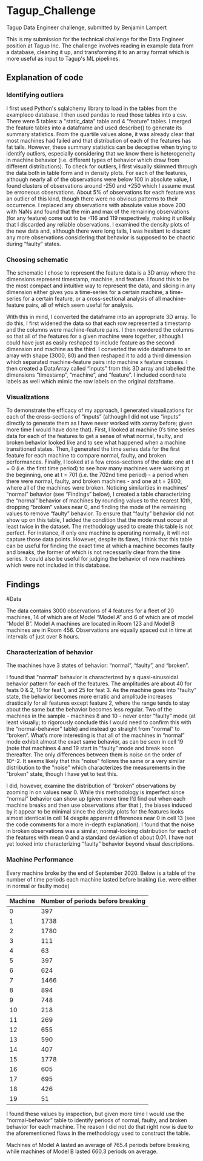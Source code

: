 # Tagup_Challenge
Tagup Data Engineer challenge, submitted by Benjamin Lampert

This is my submission for the technical challenge for the Data Engineer position at Tagup Inc. The challenge involves reading in example data from a database, cleaning it up, and transforming it to an array format which is more useful as input to Tagup's ML pipelines.

## Explanation of code

### Identifying outliers

I first used Python's sqlalchemy library to load in the tables from the exampleco database. I then used pandas to read those tables into a csv. There were 5 tables: a "static_data" table and 4 "feature" tables. I merged the feature tables into a dataframe and used describe() to generate its summary statistics. From the quartile values alone, it was already clear that most machines had failed and that distribution of each of the features has fat tails. However, these summary statistics can be deceptive when trying to identify outliers, especially considering that we know there is heterogeneity in machine behavior (i.e. different types of behavior which draw from different distributions). To check for outliers, I first visually skimmed through the data both in table form and in density plots. For each of the features, although nearly all of the observations were below 100 in absolute value, I found clusters of observations around -250 and +250 which I assume must be erroneous observations. About 5% of observations for each feature was an outlier of this kind, though there were no obvious patterns to their occurrence. I replaced any observations with absolute value above 200 with NaNs and found that the min and max of the remaining observations (for any feature) come out to be -116 and 119 respectively, making it unlikely that I discarded any reliable observations. I examined the density plots of the new data and, although there were long tails, I was hesitant to discard any more observations considering that behavior is supposed to be chaotic during “faulty” states.

### Choosing schematic

The schematic I chose to represent the feature data is a 3D array where the dimensions represent timestamp, machine, and feature. I found this to be the most compact and intuitive way to represent the data, and slicing in any dimension either gives you a time-series for a certain machine, a time-series for a certain feature, or a cross-sectional analysis of all machine-feature pairs, all of which seem useful for analysis.

With this in mind, I converted the dataframe into an appropriate 3D array. To do this, I first widened the data so that each row represented a timestamp and the columns were machine-feature pairs. I then reordered the columns so that all of the features for a given machine were together, although I could have just as easily reshaped to include feature as the second dimension and machine as the third. I converted the wide dataframe to an array with shape (3000, 80) and then reshaped it to add a third dimension which separated machine-feature pairs into machine x feature crosses. I then created a DataArray called “inputs” from this 3D array and labelled the dimensions “timestamp”, “machine”, and “feature”. I included coordinate labels as well which mimic the row labels on the original dataframe.

### Visualizations

To demonstrate the efficacy of my approach, I generated visualizations for each of the cross-sections of “inputs” (although I did not use “inputs” directly to generate them as I have never worked with xarray before; given more time I would have done that). First, I looked at machine 0’s time series data for each of the features to get a sense of what normal, faulty, and broken behavior looked like and to see what happened when a machine transitioned states. Then, I generated the time series data for the first feature for each machine to compare normal, faulty, and broken performances. Finally, I looked at a few cross-sections of the data: one at t = 0 (i.e. the first time period) to see how many machines were working at the beginning, one at t = 701 (i.e. the 702nd time period) - a period when there were normal, faulty, and broken machines - and one at t = 2800, where all of the machines were broken. Noticing similarities in machines’ “normal” behavior (see “Findings” below), I created a table characterizing the “normal” behavior of machines by rounding values to the nearest 10th, dropping “broken” values near 0, and finding the mode of the remaining values to remove “faulty” behavior. To ensure that “faulty” behavior did not show up on this table, I added the condition that the mode must occur at least twice in the dataset. The methodology used to create this table is not perfect. For instance, if only one machine is operating normally, it will not capture those data points. However, despite its flaws, I think that this table can be useful for finding the exact time at which a machine becomes faulty and breaks, the former of which is not necessarily clear from the time series. It could also be useful for judging the behavior of new machines which were not included in this database.

## Findings

#Data

The data contains 3000 observations of 4 features for a fleet of 20 machines, 14 of which are of Model “Model A” and 6 of which are of model “Model B”. Model A machines are located in Room 123 and Model B machines are in Room 456. Observations are equally spaced out in time at intervals of just over 8 hours.

### Characterization of behavior

The machines have 3 states of behavior: “normal”, “faulty”, and “broken”.

I found that "normal" behavior is characterized by a quasi-sinusoidal behavior pattern for each of the features. The amplitudes are about 40 for feats 0 & 2, 10 for feat 1, and 25 for feat 3. As the machine goes into "faulty" state, the behavior becomes more erratic and amplitude increases drastically for all features except feature 2, where the range tends to stay about the same but the behavior becomes less regular. Two of the machines in the sample - machines 8 and 10 - never enter “faulty” mode (at least visually; to rigorously conclude this I would need to confirm this with the “normal-behavior” table) and instead go straight from “normal” to “broken”. What’s more interesting is that all of the machines in “normal” mode exhibit almost the exact same behavior, as can be seen in cell 19 (note that machines 4 and 19 start in “faulty” mode and break soon thereafter. The only differences between them is noise on the order of 10^-2. It seems likely that this "noise" follows the same or a very similar distribution to the "noise" which characterizes the measurements in the "broken" state, though I have yet to test this.

I did, however, examine the distribution of “broken” observations by zooming in on values near 0. While this methodology is imperfect since “normal” behavior can show up (given more time I’d find out when each machine breaks and then use observations after that ), the biases induced by it appear to be minimal since the density plots for the features looks almost identical in cell 14 despite apparent differences near 0 in cell 13 (see the code comments for a more in-depth explanation). I found that the noise in broken observations was a similar, normal-looking distribution for each of the features with mean 0 and a standard deviation of about 0.01. I have not yet looked into characterizing “faulty” behavior beyond visual descriptions.

### Machine Performance

Every machine broke by the end of September 2020. Below is a table of the number of time periods each machine lasted before braking (i.e. were either in normal or faulty mode)


|Machine | Number of periods before breaking |
|---|---|
| 0 | 397 |
| 1 | 1738 |
| 2 | 1780 |
| 3 | 111 |
| 4 | 63 |
| 5 | 397 |
| 6 | 624 |
| 7 | 1466 |
| 8 | 894 |
| 9 | 748 |
| 10 | 218 |
| 11 | 269 |
| 12 | 655 |
| 13 | 590 |
| 14 | 407 |
| 15 | 1778 |
| 16 | 605 |
| 17 | 695 |
| 18 | 426 |
| 19 | 51 |


I found these values by inspection, but given more time I would use the “normal-behavior” table to identify periods of normal, faulty, and broken behavior for each machine. The reason I did not do that right now is due to the aforementioned flaws in the methodology used to construct the table.

Machines of Model A lasted an average of 765.4 periods before breaking, while machines of Model B lasted 660.3 periods on average.

